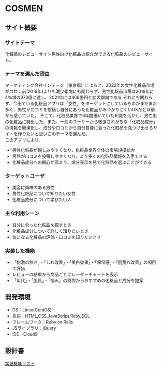 # COSMEN

## サイト概要
### サイトテーマ
化粧品のレビューサイト男性向け化粧品の紹介ができる化粧品のレビューサイト。

### テーマを選んだ理由
マーケティング会社インテージ（東京都）によると、2022年の女性化粧品市場がコロナ前(2019年)よりも減少傾向にも関わらず、男性化粧品市場は2019年に4％増の373億に達し、2021年には406億円と拡大傾向である
それにも関わらず、今出ている化粧品アプリは「女性」をターゲットにしているものがまだまだ多く、男性が口コミを投稿し自分にあった化粧品がみつかりにくいUXだと以前から感じていた。
そこで、化粧品業界で6年間働いていた知識を活かし、男性用の化粧品に特化した、また、一般のユーザーから敬遠されがちな「化粧品成分」の情報を簡潔化し、成分や口コミから自分自身に合った化粧品を見つけ出せるサイトを作りたいと思いこのテーマを選んだ。<br>このアプリにより、
-	男性化粧品が親しみやすくなり、化粧品業界全体の市場規模拡大
-	男性が口コミを投稿しやすくなり、より多くの化粧品情報を入手できる
-	化粧品成分への関心が高まり、成分表示を見て化粧品を選ぶことができる

### ターゲットユーザ
- 美容に興味のある男性
- 男性化粧品について知りたい女性
- 化粧品成分について学びたい人

### 主な利用シーン
- 自分に合った化粧品を探すとき
- 化粧品成分について詳しく知りたいとき
- 気になる化粧品の評価・口コミを知りたいとき

### 実装した機能
- 「刺激の無さ」・「しわ改善」・「美白効果」・「保湿感」・「肌荒れ改善」の項目で評価
- レビューの結果から商品ごとにレーダーチャートを表示
- 「年代」・「肌質」・「悩み」の質問からおすすめの化粧品と成分を提案

## 開発環境
- OS：Linux(CentOS)
- 言語：HTML,CSS,JavaScript,Ruby,SQL
- フレームワーク：Ruby on Rails
- JSライブラリ：jQuery
- IDE：Cloud9

## 設計書
[実装機能リスト](https://docs.google.com/spreadsheets/d/1ltnxvkSTtW5Sbj8IvV96b66USB0-ngYsEcGxHh3yXsA/edit?usp=sharing)
